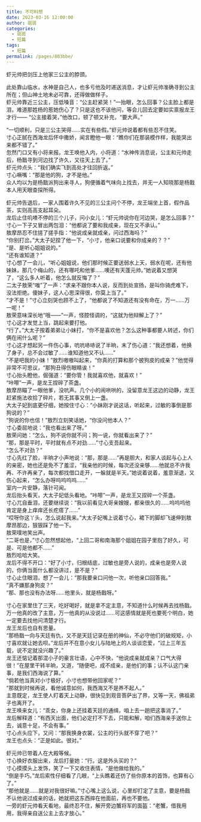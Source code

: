 ```yaml
---
title: 不可料想
date: 2023-03-16 12:00:00
author: 斑斑
categories: 
  - 斑斑
  - 短篇
tags:
  - 短篇
permalink: /pages/803bbe/
---
```


虾元帅把剑压上他家三公主的脖颈。<!-- more -->

此处靠山临水，水神是自己人，也多亏他及时递送消息，才让虾元帅准确寻到公主所在；但山神土地未必可靠，还得做做样子。  
虾元帅靠近三公主，压低嗓音：“公主赶紧哭！”一抬眼，怎么回事？公主脸上都是泪，难道那姓杨的惹她伤心了？只是这也不该他问，等会儿回去定要如实禀报龙王才行—— “公主接着哭，”他改口，顿了顿又补充，“要大声。”

“一切顺利，只是三公主哭得……实在有些假。”虾元帅说着都有些忍不住笑。  
寸心正腻在西海龙后怀中撒娇，闻言瞪他一眼：“瞧你们在那装模作样，我能哭出来都不错了。”  
忽然门口又有小将来报。龙王唤他入内，小将道：“水神传消息说，公主和元帅走后，杨戬寻到河边找了许久，又往天上去了。”  
虾元帅点头：“我们确实飞到高处才往回折返。”  
寸心噘嘴：“那是他的狗，才不是他。”  
众人均以为是杨戬派狗出来寻人，狗便循着气味向上找去，并无一人知晓那是杨戬本人用天眼查探所得。

虾元帅告退后，一家人围着许久不见的三公主问个不停，龙王端坐上首，假作品茶，实则高高支起耳朵。  
龙后止住叽喳不停的三个儿子，问小女儿：“虾元帅说你在河边哭，是怎么回事？”  
寸心一下子又冒出两包泪：“他都说了要和我成亲，现在又不承认。”  
敖摩昂忍不住搓了搓手指：“他说成亲就成亲，问过西海吗？”  
“你别打岔。”大太子妃捏了他一下，“小寸，他亲口说要和你成亲的？？”  
“是、是听心姐姐说的。”  
“还有谁知道？”  
寸心想了一会儿，“听心姐姐说，他们那时候正要送弱水上天，弱水在呢，还有他妹妹，那几个梅山的，还有哪吒和他爹……噢还有天蓬元帅。”她说着又想哭了，“这么多人听着，他怎么就反悔了？”  
二太子敖荣“嗤”了一声：“求亲不跟你本人说，反而到处宣扬，是叫你骑虎难下，没法拒绝。傻妹子，这人心思深得很，你莫上当了。”  
“才不是！”寸心立刻哭也顾不上了，“他都说了不知道还有没有命在，万一……万一呢！”  
敖荣意味深长地“哦——”一声，怪腔怪调的，“这就为他辩解上了？”  
寸心这才发觉上当，跳起来要打他。  
“行了。”大太子按着弟弟让小妹打，“你不是喜欢他？怎么这种事都要人转述，你们俩在闹什么呢？”  
寸心这才想起另一件伤心事，吭吭哧哧说了半晌，末了伤心道：“我还想着，他换了身子，总不会过敏了……谁知道他又不认……”  
“不是吧我的小妹！”敖烈嗷嗷叫起来，“你真的打算和那个披狗皮的成亲？”他觉得非常不可思议，“那狗丑得伤眼睛诶！”  
寸心抬头瞪他，倔强道：“要你管！我就喜欢他，就喜欢！”  
“咔嚓”一声，是龙王捏碎了茶盏。  
敖摩昂瞄了一眼他爹，没吭声。几个小的闹哄哄的，没留意龙王这边的动静，龙王赶紧施法收拾了碎片，若无其事又倒上一盏。  
大太子妃到底更仔细，她按住寸心：“小妹刚才说这话，听起来，过敏的事倒是那狗说的？”  
“狗说的你也信！”敖烈立刻笑话她，“你没问他本人？”  
寸心委屈地说：“我也看出来了呀。”  
敖荣问她：“怎么，狗不说你就不问；狗一说，你就看出来了？”  
“那，那是平时，平时就有点不对劲……”寸心支吾起来。  
“怎么不对劲？”  
寸心先红了脸，半晌才小声地说：“那，那是……”再是胆大，和家人谈起与心上人的亲密，她也还是免不了羞涩，“我亲他的时候，每次还没亲够……他就总不许我再、不许再亲了，每次都找借口走开，一躲就是半天。”她说着说着，羞意渐退，又伤心起来，“怎么办呀呜呜呜呜……”  
室内一片安静，落针可闻。  
龙后抬头看天，大太子妃低头看地。“咔嚓”一声，是龙王又捏碎一个茶盏。  
寸心兀自垂泪，还要继续说：“我以前看见大哥亲嫂嫂，都亲很久的……呜呜呜他肯定是身上痒痒还长疙瘩了……”  
“哎呀你这丫头，怎么说起我来。”大太子妃嘴上说着寸心，裙下的脚却飞速伸到敖摩昂那边，狠狠踩了他一下。  
敖荣噗地笑出声。  
“二哥也是，”寸心忽然想起他，“上回二哥和南海那个姐姐在园子里抱了好久，可是、可是他都不……”  
敖烈哈哈大笑。  
龙后不得不开口：“好了小寸，归根结底，过敏也是旁人说的，成亲也是旁人说的，你俩当面什么都没讲过，是不是？”  
寸心止住眼泪，想了一会儿：“那我要亲口问他一次，听他亲口回答我。”  
“真不嫌那身狗皮？”  
“那、那也没有办法呀……他里头，就是杨戬呀。”

寸心在家里住了三天，吃好喝好，就是拿不定主意，不知道什么时候再去找杨戬。万一他真的改了主意，万一他真的从没说过……可这感情就是死也要死个明白，她一定要去找他问清楚才行。  
龙王龙后也自有思量。  
“那杨戬一向与天廷有仇，又不是天廷记录在册的神仙，不必守他们的破规矩，小寸喜欢就让她去呗。”龙后并不在意小女儿与陆地上的人谈谈恋爱，“过上三年五载，说不定就没兴趣了。”  
龙王还惦记着那混小子的豪言壮语，心中不快，“他说成亲就成亲？口气大得很！”在屋里干转半晌，又道，“随便吧，成不成亲，是他们的事；认不认这门亲事，是我们西海说了算。”  
“倘若他当真对小寸极好，小寸也想带他回家呢？”  
“那就到时候再说，看他诚意如何，我西海又不是养不起人。”  
主意既定，龙王使人盯着天上动静，很快见到观音菩萨出了界，又等一天，佛祖弟子也离开了。  
龙王唤来女儿：“乖女，你身上还挂着天廷的通缉，咱上去一趟把这事消了。”  
龙后解释道：“有西天出面，他们必定打不下去，只能和解，咱们西海亲手送你上去，诚意十足，不会有事。”  
寸心点头应下，又问：“那我换身衣裳，公主的行头就不穿了吧？“  
龙王也点头：“正是如此。很对。”

虾元帅已带着人在大殿等候。  
寸心换好衣服出来，龙后打量她：“行。这是外头买的？”  
寸心摸摸头上发饰，笑了一下又收住表情，“是他做给我的。”  
“倒是手巧。”龙后索性仔细看了几眼，“上头瞧着还仿了些你原本的首饰，也算有心了。”  
“那他就是……就是对我很好嘛。”寸心嘴上这么说，心里却打定了主意，要是杨戬不认他说过成亲的话，她就把这东西摔在他面前，再也不要他。  
一旁的虾元帅看天看地，最终忍不住，解开旁边蟹将军的面盔：“老蟹，借我用用，我得亲自送公主上去才放心。”  

